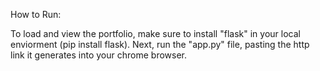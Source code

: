 
How to Run:


To load and view the portfolio, make sure to install "flask" in your local enviorment (pip install flask). Next, run the "app.py" file, pasting the http link it generates into your chrome browser.  
